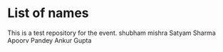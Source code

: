 # List of names
This is a test repository for the event.
shubham mishra
Satyam Sharma
Apoorv Pandey
Ankur Gupta
